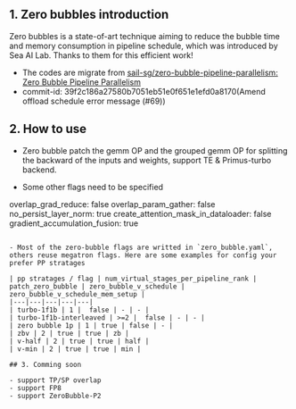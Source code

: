 ## 1. Zero bubbles introduction
Zero bubbles is a state-of-art technique aiming to reduce the bubble time and memory consumption in pipeline schedule, which was introduced by Sea AI Lab. Thanks to them for this efficient work!


- The codes are migrate from [sail-sg/zero-bubble-pipeline-parallelism: Zero Bubble Pipeline Parallelism](https://github.com/sail-sg/zero-bubble-pipeline-parallelism)
- commit-id: 39f2c186a27580b7051eb51e0f651e1efd0a8170(Amend offload schedule error message (#69))

## 2. How to use

- Zero bubble patch the gemm OP and the grouped gemm OP for splitting the backward of the inputs and weights, support TE & Primus-turbo backend.

- Some other flags need to be specified

overlap_grad_reduce: false
overlap_param_gather: false
no_persist_layer_norm: true
create_attention_mask_in_dataloader: false
gradient_accumulation_fusion: true
```

- Most of the zero-bubble flags are writted in `zero_bubble.yaml`, others reuse megatron flags. Here are some examples for config your prefer PP stratages

| pp stratages / flag | num_virtual_stages_per_pipeline_rank | patch_zero_bubble | zero_bubble_v_schedule | zero_bubble_v_schedule_mem_setup |
|---|---|---|---|---|
| turbo-1f1b | 1 |  false | - | - |
| turbo-1f1b-interleaved | >=2 |  false | - | - |
| zero bubble 1p | 1 | true | false | - |
| zbv | 2 | true | true | zb |
| v-half | 2 | true | true | half |
| v-min | 2 | true | true | min |

## 3. Comming soon

- support TP/SP overlap
- support FP8
- support ZeroBubble-P2
